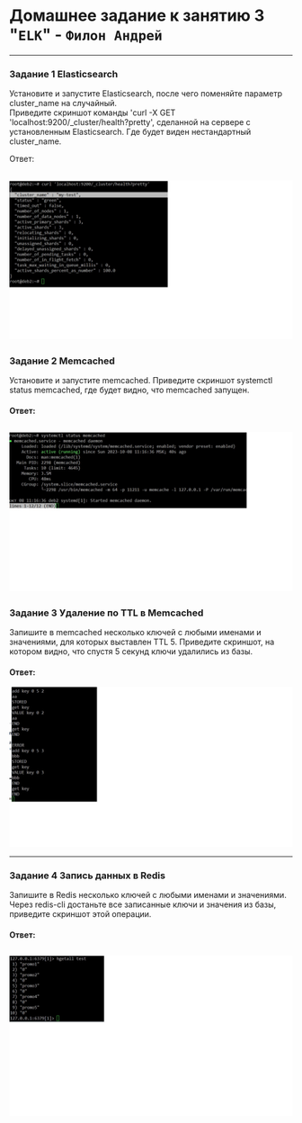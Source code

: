 # Домашнее задание к занятию 3 "`ELK`" - `Филон Андрей`

---

### Задание 1 Elasticsearch

Установите и запустите Elasticsearch, после чего поменяйте параметр cluster_name на случайный.  
Приведите скриншот команды 'curl -X GET 'localhost:9200/_cluster/health?pretty', сделанной на сервере с установленным Elasticsearch. Где будет виден нестандартный cluster_name.

Ответ: 

![Задание 1](https://github.com/AndreyFilon/DB-3/blob/main/elasticsearch1.jpg)  
---

### Задание 2 Memcached
   
Установите и запустите memcached.
Приведите скриншот systemctl status memcached, где будет видно, что memcached запущен.

#### Ответ:

![Задание 2](https://github.com/AndreyFilon/DB-2/blob/main/memcached.jpg)
---

### Задание 3 Удаление по TTL в Memcached

Запишите в memcached несколько ключей с любыми именами и значениями, для которых выставлен TTL 5.
Приведите скриншот, на котором видно, что спустя 5 секунд ключи удалились из базы.

#### Ответ:

![Задание 3](https://github.com/AndreyFilon/DB-2/blob/main/key.jpg)

---

### Задание 4 Запись данных в Redis

Запишите в Redis несколько ключей с любыми именами и значениями.
Через redis-cli достаньте все записанные ключи и значения из базы, приведите скриншот этой операции.

#### Ответ:

![Задание4](https://github.com/AndreyFilon/DB-2/blob/main/redis.jpg)
 ---
